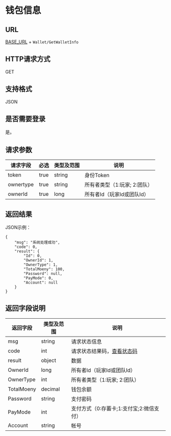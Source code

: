 # 钱包信息

## URL
[BASE_URL](..) + `Wallet/GetWalletInfo`

## HTTP请求方式
GET

## 支持格式
JSON

## 是否需要登录
是。

## 请求参数
| 请求字段 | 必选 | 类型及范围 | 说明 |
| -------- | :--: | ---------- | ---- |
| token | true | string | 身份Token |
| ownertype | true | string | 所有者类型（1:玩家; 2:团队） |
| ownerId | true | long | 所有者Id（玩家Id或团队Id） |


## 返回结果
JSON示例：
```
{
    "msg": "系统处理成功",
    "code": 0,
    "result": {
        "Id": 0,
        "OwnerId": 1,
        "OwnerType": 1,
        "TotalMoeny": 100,
        "Password": null,
        "PayMode": 0,
        "Account": null
    }
}
```

## 返回字段说明
| 返回字段 | 类型及范围 | 说明 |
| -------- | ---------- | ---- |
| msg | string | 请求状态信息 |
| code | int | 请求状态结果码，[查看状态码](../状态结果码/index.html) |
| result | object | 数据 |
| OwnerId | long | 所有者Id（玩家Id或团队Id） |
| OwnerType | int | 所有者类型（1:玩家; 2:团队） |
| TotalMoeny | decimal | 钱包余额 |
| Password | string | 支付密码 |
| PayMode | int | 支付方式（0:存蓄卡;1:支付宝;2:微信支付） |
| Account | string | 帐号 |